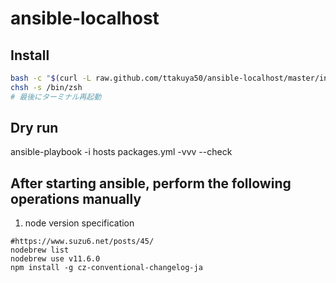 # ansible-localhost

## Install
```bash
bash -c "$(curl -L raw.github.com/ttakuya50/ansible-localhost/master/install.sh)" -s install
chsh -s /bin/zsh
# 最後にターミナル再起動
```

## Dry run
ansible-playbook -i hosts packages.yml -vvv --check

## After starting ansible, perform the following operations manually 
1. node version specification
```shell script
#https://www.suzu6.net/posts/45/
nodebrew list
nodebrew use v11.6.0
npm install -g cz-conventional-changelog-ja
```          
